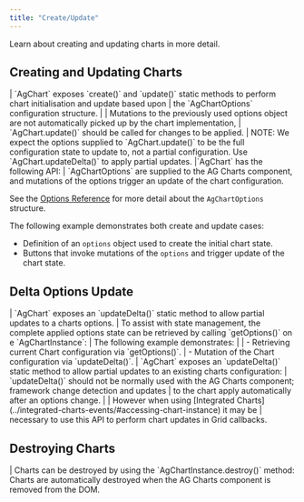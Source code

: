 ```yaml
---
title: "Create/Update"
---
```


Learn about creating and updating charts in more detail.

## Creating and Updating Charts

<framework-specific-section frameworks="javascript">
| `AgChart` exposes `create()` and `update()` static methods to perform chart initialisation and update based upon
| the `AgChartOptions` configuration structure.
| 
| Mutations to the previously used options object are not automatically picked up by the chart implementation,
| `AgChart.update()` should be called for changes to be applied.
|
</framework-specific-section>

<framework-specific-section frameworks="javascript">
<note>
NOTE: We expect the options supplied to `AgChart.update()` to be the full configuration state to update
to, not a partial configuration. Use `AgChart.updateDelta()` to apply partial updates.
</note>
</framework-specific-section>

<framework-specific-section frameworks="javascript">
|`AgChart` has the following API:
</framework-specific-section>

<framework-specific-section frameworks="javascript">
<api-documentation source='charts-api/doc-interfaces.AUTO.json' section="AgChart" names='["create", "update"]' config='{ "showSnippets": false, "lookupRoot": "charts-api", "suppressTypes": ["AgChartInstance", "AgChartOptions", "DeepPartial"] }'></api-documentation>
</framework-specific-section>

<framework-specific-section frameworks="frameworks">
| `AgChartOptions` are supplied to the AG Charts component, and mutations of the options trigger an update of the chart configuration.
</framework-specific-section>

See the [Options Reference](/charts-api/) for more detail about the `AgChartOptions` structure.

The following example demonstrates both create and update cases:

- Definition of an `options` object used to create the initial chart state.
- Buttons that invoke mutations of the `options` and trigger update of the chart state.

<chart-example title='Create and Update with AgChartOptions' name='create-update' type='generated'></chart-example>

## Delta Options Update

<framework-specific-section frameworks="javascript">
| `AgChart` exposes an `updateDelta()` static method to allow partial updates to a charts options.
</framework-specific-section>
<framework-specific-section frameworks="javascript">
<api-documentation source='charts-api/doc-interfaces.AUTO.json' section="AgChart" names='["updateDelta"]' config='{ "showSnippets": false, "lookupRoot": "charts-api", "suppressTypes": ["AgChartInstance", "AgChartOptions", "DeepPartial"] }'></api-documentation>
</framework-specific-section>
<framework-specific-section frameworks="javascript">
| To assist with state management, the complete applied options state can be retrieved by calling `getOptions()` on
e `AgChartInstance`:
</framework-specific-section>
<framework-specific-section frameworks="javascript">
<api-documentation source='charts-api/doc-interfaces.AUTO.json' section="AgChartInstance" names='["getOptions"]' config='{ "showSnippets": false, "lookupRoot": "charts-api", "suppressTypes": ["AgChartInstance", "AgChartOptions", "DeepPartial"] }'></api-documentation>
</framework-specific-section>
<framework-specific-section frameworks="javascript">
| The following example demonstrates:
| 
| - Retrieving current Chart configuration via `getOptions()`.
| - Mutation of the Chart configuration via `updateDelta()`.
</framework-specific-section>
<framework-specific-section frameworks="javascript">
<chart-example title='Update with Partial AgChartOptions' name='update-partial' type='typescript'></chart-example>
</framework-specific-section>

<framework-specific-section frameworks="frameworks">
| `AgChart` exposes an `updateDelta()` static method to allow partial updates to an existing charts configuration:
</framework-specific-section>
<framework-specific-section frameworks="frameworks">
<note>
| `updateDelta()` should not be normally used with the AG Charts component; framework change detection and updates
| to the chart apply automatically after an options change.
|
| However when using [Integrated Charts](../integrated-charts-events/#accessing-chart-instance) it may be
| necessary to use this API to perform chart updates in Grid callbacks.
</note>
<api-documentation source='charts-api/doc-interfaces.AUTO.json' section="AgChart" names='["updateDelta"]' config='{ "showSnippets": false, "lookupRoot": "charts-api", "suppressTypes": ["AgChartInstance", "AgChartOptions", "DeepPartial"] }'></api-documentation>
</framework-specific-section>

## Destroying Charts

<framework-specific-section frameworks="javascript">
| Charts can be destroyed by using the `AgChartInstance.destroy()` method:
</framework-specific-section>
<framework-specific-section frameworks="javascript">
<api-documentation source='charts-api/doc-interfaces.AUTO.json' section="AgChartInstance" names='["destroy"]' config='{ "showSnippets": false, "lookupRoot": "charts-api", "suppressTypes": ["AgChartInstance", "AgChartOptions", "DeepPartial"] }'></api-documentation>
</framework-specific-section>

<framework-specific-section frameworks="frameworks">
Charts are automatically destroyed when the AG Charts component is removed from the DOM.
</framework-specific-section>
